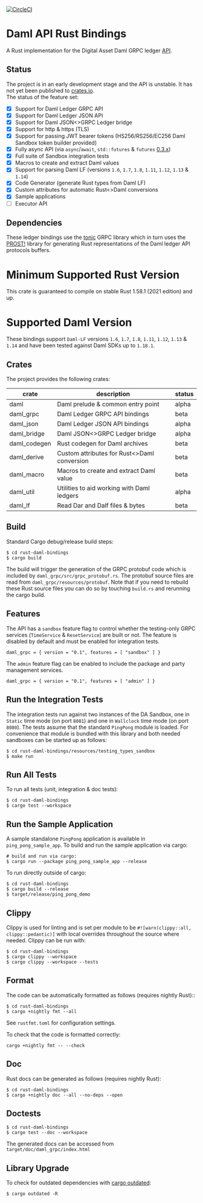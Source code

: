 [![CircleCI](https://circleci.com/gh/fujiapple852/rust-daml-bindings/tree/master.svg?style=svg&circle-token=b7fe7e775207e0a62dad6386f260bfc0acd0d2ce)](https://circleci.com/gh/fujiapple852/rust-daml-bindings/tree/master)

# Daml API Rust Bindings 
A Rust implementation for the Digital Asset Daml GRPC ledger [API](https://docs.daml.com/app-dev/ledger-api-introduction/index.html).

## Status
The project is in an early development stage and the API is unstable.  It has not yet been published to [crates.io](https://crates.io/).  
The status of the feature set:

- [x] Support for Daml Ledger GRPC API
- [X] Support for Daml Ledger JSON API
- [X] Support for Daml JSON<>GRPC Ledger bridge
- [X] Support for http & https (TLS)
- [X] Support for passing JWT bearer tokens (HS256/RS256/EC256 Daml Sandbox token builder provided)
- [X] Fully async API (via `async`/`await`, `std::futures` & `futures` [0.3.x](https://docs.rs/futures/0.3.1/futures/))
- [X] Full suite of Sandbox integration tests
- [X] Macros to create and extract Daml values
- [X] Support for parsing Daml LF (versions `1.6`, `1.7`, `1.8`, `1.11`, `1.12`, `1.13` & `1.14`)
- [X] Code Generator (generate Rust types from Daml LF) 
- [X] Custom attributes for automatic Rust<>Daml conversions
- [X] Sample applications
- [ ] Executor API

## Dependencies
These ledger bindings use the [tonic](https://github.com/hyperium/tonic) GRPC library which in turn uses the 
[PROST!](https://github.com/danburkert/prost) library for generating Rust representations of the Daml ledger API 
protocols buffers.

# Minimum Supported Rust Version
This crate is guaranteed to compile on stable Rust 1.58.1 (2021 edition) and up.

# Supported Daml Version
These bindings support `Daml-LF` versions `1.6`, `1.7`, `1.8`, `1.11`, `1.12`, `1.13` & `1.14` and have been tested against Daml SDKs up to `1.18.1`.

## Crates
The project provides the following crates:

| crate        | description                                 | status      |
|--------------|---------------------------------------------|-------------|
| daml         | Daml prelude & common entry point           | alpha       |
| daml_grpc    | Daml Ledger GRPC API bindings               | beta        |
| daml_json    | Daml Ledger JSON API bindings               | alpha       |
| daml_bridge  | Daml JSON<>GRPC Ledger bridge               | alpha       |
| daml_codegen | Rust codegen for Daml archives              | beta        |
| daml_derive  | Custom attributes for Rust<>Daml conversion | beta        |
| daml_macro   | Macros to create and extract Daml value     | beta        |
| daml_util    | Utilities to aid working with Daml ledgers  | alpha       |
| daml_lf      | Read Dar and Dalf files & bytes             | beta        | 

## Build
Standard Cargo debug/release build steps:

```
$ cd rust-daml-bindings
$ cargo build
```

The build will trigger the generation of the GRPC protobuf code which is included by `daml_grpc/src/grpc_protobuf.rs`.  The protobuf source files are read from `daml_grpc/resources/protobuf`.  Note that if you need to rebuild these 
Rust source files you can do so by touching `build.rs` and rerunning the cargo build.

## Features
The API has a `sandbox` feature flag to control whether the testing-only GRPC services (`TimeService` & `ResetService`) are 
built or not.  The feature is disabled by default and must be enabled for integration tests.

```
daml_grpc = { version = "0.1", features = [ "sandbox" ] }
```

The `admin` feature flag can be enabled to include the package and party management services.

```
daml_grpc = { version = "0.1", features = [ "admin" ] }
```

## Run the Integration Tests
The integration tests run against two instances of the DA Sandbox, one in `Static` time mode (on port `8081`) and one 
in `Wallclock` time mode (on port `8080`).  The tests assume that the standard `PingPong` module is loaded.  For 
convenience that module is bundled with this library and both needed sandboxes can be started up as follows:

```
$ cd rust-daml-bindings/resources/testing_types_sandbox
$ make run
```

## Run All Tests
To run all tests (unit, integration & doc tests):

```
$ cd rust-daml-bindings
$ cargo test --workspace
```

## Run the Sample Application
A sample standalone `PingPong` application is available in `ping_pong_sample_app`.  To build and run the sample 
application via cargo:

```
# build and run via cargo:
$ cargo run --package ping_pong_sample_app --release
```

To run directly outside of cargo:

```
$ cd rust-daml-bindings
$ cargo build --release
$ target/release/ping_pong_demo
```

## Clippy
Clippy is used for linting and is set per module to be `#![warn(clippy::all, clippy::pedantic)]` with local overrides 
throughout the source where needed.  Clippy can be run with:

```
$ cd rust-daml-bindings
$ cargo clippy --workspace
$ cargo clippy --workspace --tests
```

## Format
The code can be automatically formatted as follows (requires nightly Rust)::

```
$ cd rust-daml-bindings
$ cargo +nightly fmt --all
```

See `rustfmt.toml` for configuration settings.

To check that the code is formatted correctly:
```
cargo +nightly fmt -- --check
```

## Doc
Rust docs can be generated as follows (requires nightly Rust):

```
$ cd rust-daml-bindings
$ cargo +nightly doc --all --no-deps --open
```

## Doctests

```
$ cd rust-daml-bindings
$ cargo test --doc --workspace
```

The generated docs can be accessed from `target/doc/daml_grpc/index.html`

## Library Upgrade
To check for outdated dependencies with [cargo outdated](https://github.com/kbknapp/cargo-outdated):

```
$ cargo outdated -R
``` 